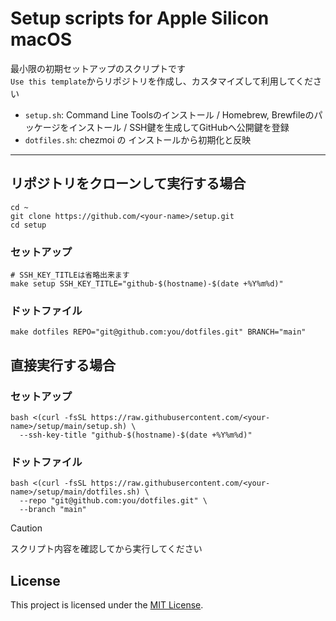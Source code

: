 # Setup scripts for Apple Silicon macOS

最小限の初期セットアップのスクリプトです  
`Use this template`からリポジトリを作成し、カスタマイズして利用してください  
- `setup.sh`: Command Line Toolsのインストール / Homebrew, Brewfileのパッケージをインストール / SSH鍵を生成してGitHubへ公開鍵を登録  
- `dotfiles.sh`: chezmoi の インストールから初期化と反映  

---

## リポジトリをクローンして実行する場合
``` shell
cd ~
git clone https://github.com/<your-name>/setup.git  
cd setup
```

### セットアップ
``` shell
# SSH_KEY_TITLEは省略出来ます
make setup SSH_KEY_TITLE="github-$(hostname)-$(date +%Y%m%d)"
```

### ドットファイル
``` shell
make dotfiles REPO="git@github.com:you/dotfiles.git" BRANCH="main"
```

## 直接実行する場合
### セットアップ
``` shell
bash <(curl -fsSL https://raw.githubusercontent.com/<your-name>/setup/main/setup.sh) \
  --ssh-key-title "github-$(hostname)-$(date +%Y%m%d)"
```

### ドットファイル
``` shell
bash <(curl -fsSL https://raw.githubusercontent.com/<your-name>/setup/main/dotfiles.sh) \
  --repo "git@github.com:you/dotfiles.git" \
  --branch "main"
```

> [!CAUTION]
> スクリプト内容を確認してから実行してください

## License
This project is licensed under the [MIT License](./LICENSE).
